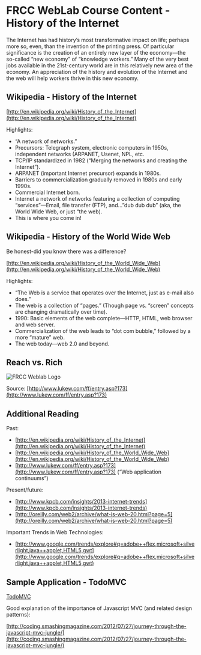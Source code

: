 # FRCC WebLab Course Content - History of the Internet

The Internet has had history’s most transformative impact on life; perhaps more so, even, than the invention of the printing press. Of particular significance is the creation of an entirely new layer of the economy—the so-called “new economy” of “knowledge workers.” Many of the very best jobs available in the 21st-century world are in this relatively new area of the economy. An appreciation of the history and evolution of the Internet and the web will help workers thrive in this new economy.

## Wikipedia - History of the Internet

[http://en.wikipedia.org/wiki/History_of_the_Internet](http://en.wikipedia.org/wiki/History_of_the_Internet)

Highlights:

* “A network of networks.”
* Precursors: Telegraph system, electronic computers in 1950s, independent networks (ARPANET, Usenet, NPL, etc. 
* TCP/IP standardized in 1982 (“Merging the networks and creating the Internet”). 
* ARPANET (important Internet precursor) expands in 1980s.
* Barriers to commercialization gradually removed in 1980s and early 1990s. 
* Commercial Internet born.
* Internet a network of networks featuring a collection of computing “services”—Email, file transfer (FTP), and...”dub dub dub” (aka, the World Wide Web, or just “the web). 
* This is where you come in!

## Wikipedia - History of the World Wide Web

Be honest-did you know there was a difference?

[http://en.wikipedia.org/wiki/History_of_the_World_Wide_Web](http://en.wikipedia.org/wiki/History_of_the_World_Wide_Web)

Highlights:

* “The Web is a service that operates over the Internet, just as e-mail also does.”
* The web is a collection of “pages.” (Though page vs. “screen” concepts are changing dramatically over time). 
* 1990: Basic elements of the web complete—HTTP, HTML, web browser and web server.
* Commercialization of the web leads to “dot com bubble,” followed by a more “mature” web.
* The web today—web 2.0 and beyond.

## Reach vs. Rich

![FRCC Weblab Logo](/img/reach_vs_rich.gif)

Source: [http://www.lukew.com/ff/entry.asp?173](http://www.lukew.com/ff/entry.asp?173)

## Additional Reading

Past: 

* [http://en.wikipedia.org/wiki/History_of_the_Internet](http://en.wikipedia.org/wiki/History_of_the_Internet)
* [http://en.wikipedia.org/wiki/History_of_the_World_Wide_Web](http://en.wikipedia.org/wiki/History_of_the_World_Wide_Web)
* [http://www.lukew.com/ff/entry.asp?173](http://www.lukew.com/ff/entry.asp?173) (“Web application continuums”) 

Present/future:

* [http://www.kpcb.com/insights/2013-internet-trends](http://www.kpcb.com/insights/2013-internet-trends)
* [http://oreilly.com/web2/archive/what-is-web-20.html?page=5](http://oreilly.com/web2/archive/what-is-web-20.html?page=5)

Important Trends in Web Technologies:

* [http://www.google.com/trends/explore#q=adobe++flex,microsoft+silverlight,java++applet,HTML5,gwt](http://www.google.com/trends/explore#q=adobe++flex,microsoft+silverlight,java++applet,HTML5,gwt)

## Sample Application - TodoMVC

[TodoMVC](http://todomvc.com/)

Good explanation of the importance of Javascript MVC (and related design patterns):

[http://coding.smashingmagazine.com/2012/07/27/journey-through-the-javascript-mvc-jungle/](http://coding.smashingmagazine.com/2012/07/27/journey-through-the-javascript-mvc-jungle/)


